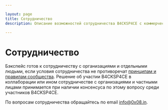 ```yaml
---

layout: page
title: Сотрудничество
description: Описание возможностей сотрудничества B4CKSP4CE с коммерческими структурами

---
```


# Сотрудничество

Бэкспейс готов к сотрудничеству с организациями и отдельными людьми, если условия сотрудничества не противоречат [принципам и правилам сообщества](/principles-rules.html).
Решение об участии B4CKSP4CE в коллаборации или ином сотрудничестве c организациями и частными лицами принимается при наличии консенсуса по этому вопросу среди участников B4CKSP4CE.

По вопросам сотрудничества обращайтесь по email [info@0x08.in](mailto:info@0x08.in).
